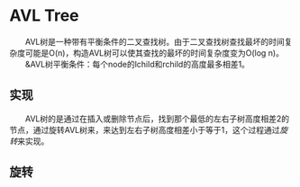 # AVL Tree
&emsp;&emsp;AVL树是一种带有平衡条件的二叉查找树。由于二叉查找树查找最坏的时间复杂度可能是O(n)，构造AVL树可以使其查找的最坏的时间复杂度变为O(log n)。<br>
&emsp;&emsp;&AVL树平衡条件：每个node的lchild和rchild的高度最多相差1。

## 实现
&emsp;&emsp;AVL树的是通过在插入或删除节点后，找到那个最低的左右子树高度相差2的节点，通过旋转AVL树来，来达到左右子树高度相差小于等于1，这个过程通过*旋转*来实现。

## 旋转

